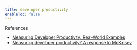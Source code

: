 ```yaml
---
title: developer productivity
enableToc: false
---
```


References 
- [Measuring Developer Productivity: Real-World Examples](https://newsletter.pragmaticengineer.com/p/measuring-developer-productivity-bae)
- [Measuring developer productivity? A response to McKinsey](https://newsletter.pragmaticengineer.com/p/measuring-developer-productivity)